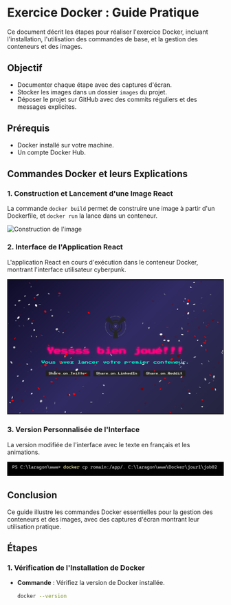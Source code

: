 # Exercice Docker : Guide Pratique

Ce document décrit les étapes pour réaliser l'exercice Docker, incluant l'installation, l'utilisation des commandes de base, et la gestion des conteneurs et des images.

## Objectif

- Documenter chaque étape avec des captures d'écran.
- Stocker les images dans un dossier `images` du projet.
- Déposer le projet sur GitHub avec des commits réguliers et des messages explicites.

## Prérequis

- Docker installé sur votre machine.
- Un compte Docker Hub.

## Commandes Docker et leurs Explications

### 1. Construction et Lancement d'une Image React
La commande `docker build` permet de construire une image à partir d'un Dockerfile, et `docker run` la lance dans un conteneur.

![Construction de l'image](./src/assets/images/Capture%20d'écran%202025-02-11%20161849.png)

### 2. Interface de l'Application React
L'application React en cours d'exécution dans le conteneur Docker, montrant l'interface utilisateur cyberpunk.

![Interface de l'application](./src/assets/images/image.png)

### 3. Version Personnalisée de l'Interface
La version modifiée de l'interface avec le texte en français et les animations.

![Interface personnalisée](./src/assets/images/image%20copy.png)

## Conclusion

Ce guide illustre les commandes Docker essentielles pour la gestion des conteneurs et des images, avec des captures d'écran montrant leur utilisation pratique.

## Étapes

### 1. Vérification de l'Installation de Docker

- **Commande** : Vérifiez la version de Docker installée.

  ```bash
  docker --version
  ```
